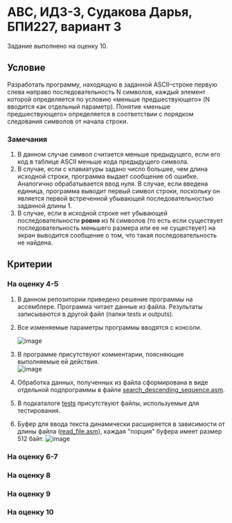 # АВС, ИДЗ-3, Судакова Дарья, БПИ227, вариант 3
Задание выполнено на оценку 10.
## Условие
Разработать программу, находящую в заданной ASCII–строке первую слева направо последовательность N символов, каждый элемент которой определяется по условию «меньше предшествующего» (N
вводится как отдельный параметр). Понятие «меньше предшествующего» определяется в соответствии с порядком следования символов от начала строки.
### Замечания
1. В данном случае символ считается меньше предыдущего, если его код в таблице ASCII меньше кода предыдущего символа.
2. В случае, если с клавиатуры задано число большее, чем длина исходной строки, программа выдает сообщение об ошибке. Аналогично обрабатывается ввод нуля. В случае, если введена единица, программа выводит первый символ строки, поскольку он является первой встреченной убывающей последовательностью заданной длины 1.
3. В случае, если в исходной строке нет убывающей последовательности **ровно** из N символов (то есть если существует последовательность меньшего размера или ее не существует) на экран выводится сообщение о том, что такая последовательность не найдена.
## Критерии
### На оценку 4-5
1. В данном репозитории приведено решение программы на ассемблере. Программа читает данные из файла. Результаты записываются в другой файл (папки tests и outputs).
2. Все изменяемые параметры программы вводятся с консоли.
   
    ![image](https://github.com/DaryaAutumn/CS-Architecture-IHW3/assets/72216853/84c5024c-a095-43b5-a963-98f9d647b72f)
   
3. В программе присутствуют комментарии, поясняющие выполняемые ей действия.  
   ![image](https://github.com/DaryaAutumn/CS-Architecture-IHW3/assets/72216853/94a8ff3f-7c78-4bcb-950d-9df7842b9ff3)

     
4. Обработка данных, полученных из файла сформирована в виде отдельной подпрограммы в файле [search_descending_sequence.asm](search_descending_sequence.asm).
5. В подкаталоге [tests](\tests) присутствуют файлы, используемые для тестирования.
6. Буфер для ввода текста динамически расширяется в зависимости от длины файла ([read_file.asm](read_file.asm)), каждая "порция" буфера имеет размер 512 байт.
   ![image](https://github.com/DaryaAutumn/CS-Architecture-IHW3/assets/72216853/76c60c44-8b43-4276-958d-6f7eb7b6609c)

### На оценку 6-7
### На оценку 8
### На оценку 9
### На оценку 10
